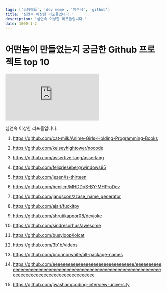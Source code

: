 ```yaml
---
tags: ['코딩애플', 'dev meme', '엄준식', 'github']
title: '심연속 이상한 리포들입니다.'
description: '심연속 이상한 리포들입니다.'
date: 1000-1-2
---
```


# 어떤놈이 만들었는지 궁금한 Github 프로젝트 top 10

<iframe className="codepen" src="https://www.youtube.com/embed/PddUhEmmreY" title="YouTube video player" frameBorder="0" allow="accelerometer; autoplay; clipboard-write; encrypted-media; gyroscope; picture-in-picture; web-share" allowFullScreen></iframe>

심연속 이상한 리포들입니다.

1. https://github.com/cat-milk/Anime-Girls-Holding-Programming-Books

2. https://github.com/kelseyhightower/nocode

3. https://github.com/assertive-lang/asserlang

4. https://github.com/felixrieseberg/windows95

5. https://github.com/jezen/is-thirteen

6. https://github.com/henjicn/MHDDoS-BY-MHProDev

7. https://github.com/jangscon/zzase_name_generator

8. https://github.com/ajalt/fuckitpy

9. https://github.com/shrutikapoor08/devjoke

10. https://github.com/sindresorhus/awesome

11. https://github.com/busyloop/lolcat

12. https://github.com/3b1b/videos

13. https://github.com/bconnorwhite/all-package-names

14. https://github.com/eeeeeeeeeeeeeeeeeeeeeeeeeeeeeeee/eeeeeeeeeeeeeeeeeeeeeeeeeeeeeeeeeeeeeeeeeeeeeeeeeeeeeeeeeeeeeeeeeeeeeeeeeeeeeeeeeeeeeeeeeeeeeeeeeeee

15. https://github.com/jwasham/coding-interview-university
